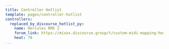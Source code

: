 ```yaml
---
title: Controller Hotlist
template: pages/controller-hotlist
controllers:
  replaced_by_discourse_hotlist_py:
    name: Hercules RMX 2
    forum_link: https://mixxx.discourse.group/t/custom-midi-mapping-hercules-rmx-2-0-1-3
    heat: 78
...
```

